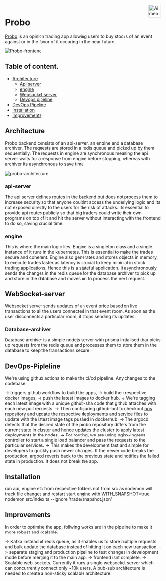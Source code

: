 
<a href="https://aimeos.org/">
    <img src="https://github.com/Shubhamxshah/probo/blob/main/frontend/public/probo.avif") alt="Aimeos logo" title="Aimeos" align="right" height="40" />
</a>

# Probo

[Probo](http://probo.shubhamxshah.xyz) is an opinion trading app allowing users to buy stocks of an event against or in the favor of it occuring in the near future.

![Probo-frontend](https://github.com/Shubhamxshah/probo/blob/main/frontend/public/probo-logo.png)

## Table of content. 

- [Architecture](#Architecture)
    - [Api server](#api-server)
    - [engine](#engine)
    - [Websocket server](#WebSocket-server)
    - [Devops pipeline](#DevOps-Pipleline)
- [DevOps Pipeline](#DevOps-Pipleline)
- [Installation](#installation)
- [Improvements](#Improvements)

## Architecture

Probo backend consists of an api-server, an engine and a database archiver. The requests are stored in a redis queue and picked up by them sequentially. The requests in engine are synchronous meaning the api server waits for a response from engine before stopping, whereas with archiver its asynchronous to save time. 

![probo-architecture](https://github.com/Shubhamxshah/probo/blob/main/frontend/public/probo-architecture.png)

### api-server 

The api server defines routes in the backend but does not process them to increase security so that anyone couldnt access the underlying logic and its not exposed directly to the users for the risk of attacks. Its essential to provide api routes publicly so that big traders could write their own programs on top of it and hit the server without interacting with the frontend to do so, saving crucial time.

### engine 

This is where the main logic lies. Engine is a singleton class and a single instance of it runs in the kubernetes. This is essential to make the trades secure and coherent. Engine also generates and stores objects in memory, to execute trades faster as latency is crucial to keep minimal in stock trading applications. Hence this is a stateful application. It asynchronously sends the changes in the redis queue for the database archiver to pick up and store in the database and moves on to process the next request. 

## WebSocket-server 

Websocket server sends updates of an event price based on live transactions to all the users connected in that event room. As soon as the user disconnects a particular room, it stops sending its updates. 

### Database-archiver 

Database archiver is a simple nodejs server with prisma initialised that picks up requests from the redis queue and processes them to store them in the database to keep the transactions secure. 

## DevOps-Pipleline

We're using github actions to make the ci/cd pipeline. Any changes to the codebase: 

-> triggers github workflow to build the apps, 
-> build their respective docker images,
-> push the latest images to docker hub.
-> We're tagging each latest image with a unique github-sha code that github attaches with each new pull requests. 
-> Then configuring github-bot to checkout [ops repository](https://github.com/Shubhamxshah/ops/) and update the  respective deployments and service files to update with the latest image tags pushed in dockerhub. 
-> The argocd detects that the desired state of the probo repository differs from the current state in cluster and hence updates the cluster to apply latest deployments in the nodes. 
-> For routing, we are using nginx-ingress controller to start a single load balancer and pass the requests to the particular services. 
-> This makes the development fast and simple for developers to quickly push newer changes. If the newer code breaks the production, argocd reverts back to the previous state and notifies the failed state in production. It does not break the app. 

## Installation 

run api, engine etc from respective folders not from src as nodemon will track file changes and restart
start engine with WITH_SNAPSHOT=true nodemon src/index.ts --ignore 'trade/snapshot.json'

## Improvements 

In order to optimise the app, follwing works are in the pipeline to make it more robust and scalable. 

-> Kafka instead of redis queue, as it enables us to store multiple requests and bulk update the database instead of hitting it on each new transaction. 
-> separate staging and production pipeline to test changes in development mode before merging it to the main app.
-> frontend isnt complete. 
-> Scalable web-sockets. Currently it runs a single websocket server which can concurrently connect only ~10k users. A pub-sub architecture is needed to create a non-sticky scalable architecture. 
